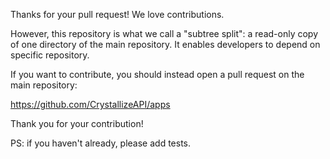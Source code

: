 Thanks for your pull request! We love contributions.

However, this repository is what we call a "subtree split": a read-only copy of one directory of the main repository. It enables developers to depend on specific repository.

If you want to contribute, you should instead open a pull request on the main repository:

https://github.com/CrystallizeAPI/apps

Thank you for your contribution!

PS: if you haven't already, please add tests.
